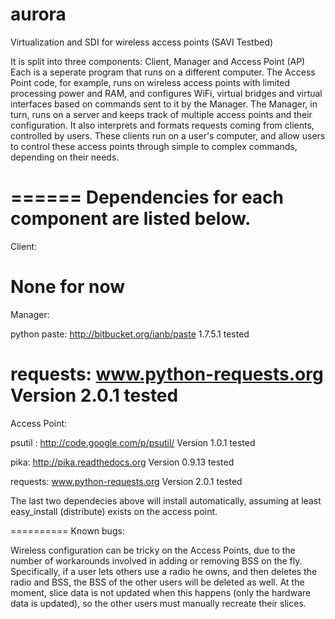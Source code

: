 aurora
======

Virtualization and SDI for wireless access points (SAVI Testbed)

It is split into three components: Client, Manager and Access Point (AP)
Each is a seperate program that runs on a different computer. The Access Point
code, for example, runs on wireless access points with limited processing
power and RAM, and configures WiFi, virtual bridges and virtual
interfaces based on commands sent to it by the Manager.  The Manager,
in turn, runs on a server and keeps track of multiple access points and their
configuration.  It also interprets and formats requests coming from clients,
controlled by users.  These clients run on a user's computer, and allow
users to control these access points through simple to complex commands,
depending on their needs.

======
Dependencies for each component are listed below.
======
Client: 

None for now
======
Manager:

python paste: http://bitbucket.org/ianb/paste
1.7.5.1 tested

requests: www.python-requests.org
Version 2.0.1 tested
======
Access Point:

psutil : http://code.google.com/p/psutil/
Version 1.0.1 tested

pika: http://pika.readthedocs.org
Version 0.9.13 tested

requests: www.python-requests.org
Version 2.0.1 tested

The last two dependecies above will install automatically, assuming at least 
easy_install (distribute) exists on the access point.

==========
Known bugs:

Wireless configuration can be tricky on the Access Points, due to the
number of workarounds involved in adding or removing BSS on the fly.  Specifically,
if a user lets others use a radio he owns, and then deletes the radio and BSS,
the BSS of the other users will be deleted as well.  At the moment, slice data
is not updated when this happens (only the hardware data is updated), 
so the other users must manually recreate their slices.
